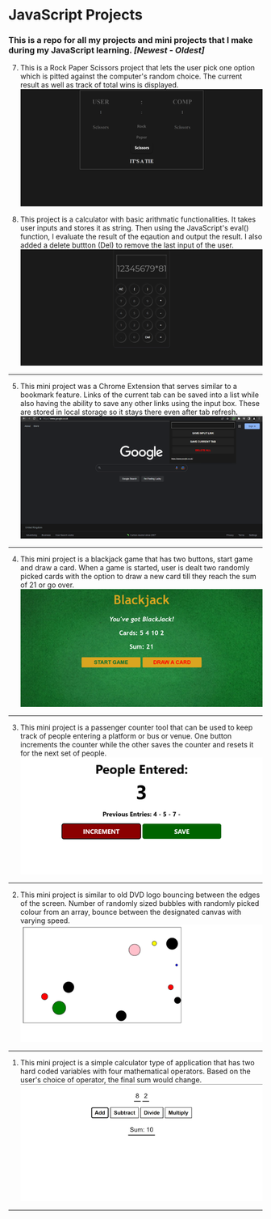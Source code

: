 # JavaScript Projects
### This is a repo for all my projects and mini projects that I make during my JavaScript learning. *[Newest - Oldest]*

7. This is a Rock Paper Scissors project that lets the user pick one option which is pitted against the computer's random choice. The current result as well as track of total wins is displayed.
  ![](https://github.com/MayuranSundar/Learning-JavaScript/blob/main/Git%20Resources/RockPaperScissors.png)

6. This project is a calculator with basic arithmatic functionalities. It takes user inputs and stores it as string. Then using the JavaScript's eval() function, I evaluate the result of the eqaution and output the result. I also added a delete buttton (Del) to remove the last input of the user.
  ![](https://github.com/MayuranSundar/Learning-JavaScript/blob/main/Git%20Resources/Calculator.png)
___
5. This mini project was a Chrome Extension that serves similar to a bookmark feature. Links of the current tab can be saved into a list while also having the ability to save any other links using the input box. These are stored in local storage so it stays there even after tab refresh. 
  ![](https://github.com/MayuranSundar/Learning-JavaScript/blob/main/Git%20Resources/Link%20Tracker.png)
___
4. This mini project is a blackjack game that has two buttons, start game and draw a card. When a game is started, user is dealt two randomly picked cards with the option to draw a new card till they reach the sum of 21 or go over.
  ![]( https://github.com/MayuranSundar/Learning-JavaScript/blob/main/Git%20Resources/Blackjack.png)
___
3. This mini project is a passenger counter tool that can be used to keep track of people entering a platform or bus or venue. One button increments the counter while the other saves the counter and resets it for the next set of people. 
  ![]( https://github.com/MayuranSundar/Learning-JavaScript/blob/main/Git%20Resources/PeopleCounter.png)
___
2. This mini project is similar to old DVD logo bouncing between the edges of the screen. Number of randomly sized bubbles with randomly picked colour from an array, bounce between the designated canvas with varying speed. 
  ![]( https://github.com/MayuranSundar/Learning-JavaScript/blob/main/Git%20Resources/MovingBubbles.png)
___
1. This mini project is a simple calculator type of application that has two hard coded variables with four mathematical operators. Based on the user's choice of operator, the final sum would change.
  ![]( https://github.com/MayuranSundar/Learning-JavaScript/blob/main/Git%20Resources/MiniCalculator.png)
___

